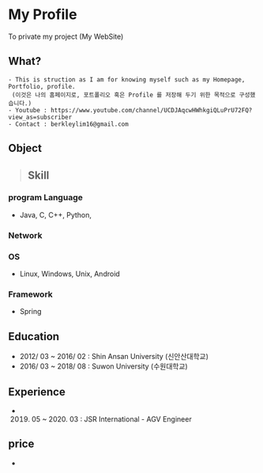 # My Profile
To private my project (My WebSite)


## What?
```
- This is struction as I am for knowing myself such as my Homepage, Portfolio, profile.
 (이것은 나의 홈페이지로, 포트폴리오 혹은 Profile 를 저장해 두기 위한 목적으로 구성했습니다.)
- Youtube : https://www.youtube.com/channel/UCDJAqcwHWhkgiQLuPrU72FQ?view_as=subscriber
- Contact : berkleylim16@gmail.com
```

## Object

> ## Skill
### program Language
- Java, C, C++, Python,

### Network

### OS
- Linux, Windows, Unix, Android

### Framework
- Spring



## Education
- 2012/ 03 ~ 2016/ 02 : Shin Ansan University (신안산대학교)
- 2016/ 03 ~ 2018/ 08 : Suwon University (수원대학교)

## Experience
- 2019. 05 ~ 2020. 03 : JSR International - AGV Engineer

## price
- 
